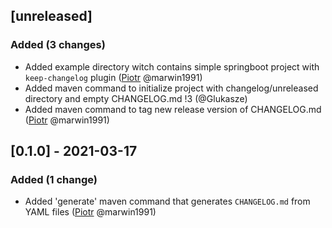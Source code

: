 [unreleased]
------------

### Added (3 changes)

- Added example directory witch contains simple springboot project with `keep-changelog`
  plugin ([Piotr](https://github.com/marwin1991) @marwin1991)
- Added maven command to initialize project with changelog/unreleased directory and empty CHANGELOG.md !3 (@Glukasze)
- Added maven command to tag new release version of CHANGELOG.md ([Piotr](https://github.com/marwin1991) @marwin1991)

[0.1.0] - 2021-03-17
--------------------

### Added (1 change)

- Added 'generate' maven command that generates `CHANGELOG.md` from YAML files ([Piotr](https://github.com/marwin1991)
  @marwin1991)



